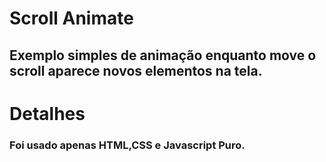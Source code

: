 # Scroll Animate

## Exemplo simples de animação enquanto move o scroll aparece novos elementos na tela.

# Detalhes

### Foi usado apenas HTML,CSS e Javascript Puro.

